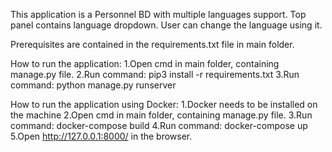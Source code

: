 This application is a Personnel BD with multiple languages support. Top panel contains language dropdown. User can change the language using it.

Prerequisites are contained in the requirements.txt file in main folder.

How to run the application:
1.Open cmd in main folder, containing manage.py file.
2.Run command: pip3 install -r requirements.txt
3.Run command: python manage.py runserver

How to run the application using Docker:
1.Docker needs to be installed on the machine
2.Open cmd in main folder, containing manage.py file.
3.Run command: docker-compose build
4.Run command: docker-compose up
5.Open http://127.0.0.1:8000/ in the browser.
